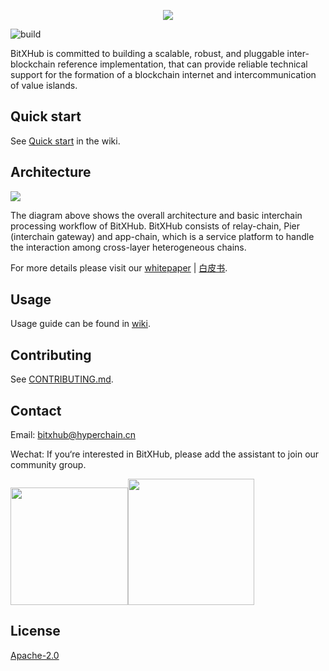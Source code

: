 <p align="center">
  <img src="https://raw.githubusercontent.com/meshplus/bitxhub/master/docs/logo.png" />
</p>

![build](https://github.com/meshplus/bitxhub/workflows/build/badge.svg)

BitXHub is committed to building a scalable, robust, and pluggable inter-blockchain
reference implementation, that can provide reliable technical support for the formation
of a blockchain internet and intercommunication of value islands.


## Quick start

See [Quick start](https://github.com/meshplus/bitxhub/wiki/Quick-start) in the wiki.


## Architecture

<p>
    <img src="https://github.com/meshplus/bitxhub/blob/master/docs/arch.png" />
</p>

The diagram above shows the overall architecture and basic interchain processing workflow of BitXHub. BitXHub consists of relay-chain, Pier (interchain gateway) and app-chain, which is a service platform to handle the interaction among cross-layer heterogeneous chains.

For more details please visit our [whitepaper](https://upload.hyperchain.cn/BitXHub%20Whitepaper.pdf) | [白皮书](https://upload.hyperchain.cn/BitXHub%E7%99%BD%E7%9A%AE%E4%B9%A6.pdf).



## Usage

Usage guide can be found in [wiki](https://github.com/meshplus/bitxhub/wiki).

## Contributing

See [CONTRIBUTING.md](https://github.com/meshplus/bitxhub/blob/master/CONTRIBUTING.md).

## Contact

Email: bitxhub@hyperchain.cn

Wechat: If you‘re interested in BitXHub, please add the assistant to join our community group.

<img src="https://github.com/meshplus/bitxhub/blob/master/docs/wechat.png" width="188" height="188" /><img src="https://github.com/meshplus/bitxhub/blob/master/docs/official.jpg" width="202" height="202" />

## License

[Apache-2.0](https://github.com/meshplus/bitxhub/blob/master/LICENSE)
